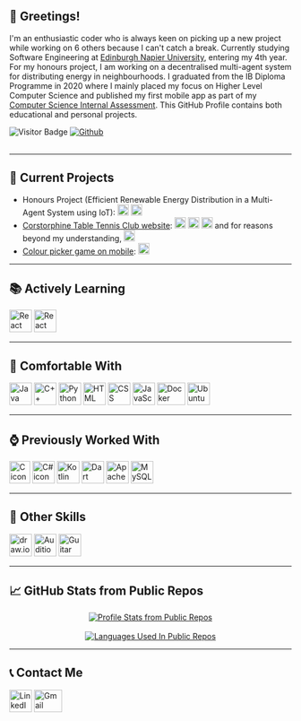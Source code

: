 ## 👋 Greetings!
I'm an enthusiastic coder who is always keen on picking up a new project while working on 6 others because I can't catch a break. Currently studying Software Engineering at [Edinburgh Napier University](https://www.napier.ac.uk/), entering my 4th year. For my honours project, I am working on a decentralised multi-agent system for distributing energy in neighbourhoods. I graduated from the IB Diploma Programme in 2020 where I mainly placed my focus on Higher Level Computer Science and published my first mobile app as part of my [Computer Science Internal Assessment](https://github.com/Lawful24/Studio-Application). This GitHub Profile contains both educational and personal projects.

![Visitor Badge](https://komarev.com/ghpvc/?username=lawful24&color=green&style=flat) [![Github](https://img.shields.io/github/followers/lawful24?label=Follow&style=social)](https://github.com/lawful24)
<br/><br/>

---

## :hammer: Current Projects
- Honours Project (Efficient Renewable Energy Distribution in a Multi-Agent System using IoT): <a href="https://react.dev/" target="_blank"><img height=20em, width=20em, src="https://upload.wikimedia.org/wikipedia/commons/thumb/a/a7/React-icon.svg/768px-React-icon.svg.png?20220125121207" alt="React icon" /></a> <a href="https://www.ibm.com/topics/blockchain" target="_blank"><img height=20em, width=20em, src="https://cdn-icons-png.flaticon.com/512/2091/2091665.png" alt="React icon" /></a>
- [Corstorphine Table Tennis Club website](https://www.corstorphinett.club/): <a href="https://html.com/" target="_blank"><img height=20em, width=20em, src="https://cdn-icons-png.flaticon.com/512/732/732212.png?w=360" alt="HTML icon" /></a> <a href="https://www.w3.org/Style/CSS/Overview.en.html" target="_blank"><img height=20em, width=20em, src="https://cdn4.iconfinder.com/data/icons/social-media-logos-6/512/121-css3-512.png" alt="CSS icon" /></a> <a href="https://www.javascript.com/"><img height=20em, width=20em, src="https://www.freepnglogos.com/uploads/javascript-png/javascript-vector-logo-yellow-png-transparent-javascript-vector-12.png" alt="JavaScript icon" /></a> and for reasons beyond my understanding, <a href="https://sites.google.com/" target="_blank"><img height=20em, width=20em, src="https://upload.wikimedia.org/wikipedia/commons/thumb/4/47/Google_Sites_%282014-2020%29.svg/2048px-Google_Sites_%282014-2020%29.svg.png" alt="Google Sites icon" /></a>
- [Colour picker game on mobile](https://github.com/Lawful24/colour-picker-mobile.git): <a href="https://flutter.dev/" target="_blank"><img height=20em, width=20em, src="https://cdn.cdnlogo.com/logos/f/30/flutter.svg" alt="Flutter icon" /></a>

---

## :books: Actively Learning
<a href="https://react.dev/" target="_blank"><img height=40em, width=40em, src="https://upload.wikimedia.org/wikipedia/commons/thumb/a/a7/React-icon.svg/768px-React-icon.svg.png?20220125121207" alt="React icon" /></a>
<a href="https://www.ibm.com/topics/blockchain" target="_blank"><img height=40em, width=40em, src="https://cdn-icons-png.flaticon.com/512/2091/2091665.png" alt="React icon" /></a>

---

## :green_heart: Comfortable With
<a href="https://www.java.com/en/" target="_blank"><img height=40em, width=40em, src="https://cdn-icons-png.flaticon.com/512/226/226777.png" alt="Java icon" /></a>
<a href="https://cplusplus.com/" target="_blank"><img height=40em, width=40em, src="https://brandslogos.com/wp-content/uploads/thumbs/c-logo-vector.svg" alt="C++ icon" /></a>
<a href="https://www.python.org/" target="_blank"><img height=40em, width=40em, src="https://upload.wikimedia.org/wikipedia/commons/thumb/c/c3/Python-logo-notext.svg/1869px-Python-logo-notext.svg.png" alt="Python icon" /></a>
<a href="https://html.com/" target="_blank"><img height=40em, width=40em, src="https://cdn-icons-png.flaticon.com/512/732/732212.png?w=360" alt="HTML icon" /></a>
<a href="https://www.w3.org/Style/CSS/Overview.en.html" target="_blank"><img height=40em, width=40em, src="https://cdn4.iconfinder.com/data/icons/social-media-logos-6/512/121-css3-512.png" alt="CSS icon" /></a>
<a href="https://www.javascript.com/" target="_blank"><img height=40em, width=40em, src="https://www.freepnglogos.com/uploads/javascript-png/javascript-vector-logo-yellow-png-transparent-javascript-vector-12.png" alt="JavaScript icon" /></a>
<a href="https://www.docker.com/" target="_blank"><img height=40em, width=50em, src="https://www.docker.com/wp-content/uploads/2022/03/Docker-Logo-White-RGB_Moby.png" alt="Docker icon" /></a>
<a href="https://ubuntu.com/" target="_blank"><img height=40em, width=40em, src="https://assets.ubuntu.com/v1/29985a98-ubuntu-logo32.png" alt="Ubuntu icon" /></a>

---

## :watch: Previously Worked With
<a href="https://en.cppreference.com/w/c/language" target="_blank"><img height=40em, width=37em, src="https://upload.wikimedia.org/wikipedia/commons/thumb/1/18/C_Programming_Language.svg/217px-C_Programming_Language.svg.png" alt="C icon" /></a> 
<a href="https://learn.microsoft.com/en-us/dotnet/csharp/tour-of-csharp/" target="_blank"><img height=40em, width=40em, src="https://static.cdnlogo.com/logos/c/68/c-sharp-800x800.png" alt="C# icon" /></a> 
<a href="https://kotlinlang.org/" target="_blank"><img height=40em, width=40em, src="https://upload.wikimedia.org/wikipedia/commons/thumb/0/06/Kotlin_Icon.svg/2048px-Kotlin_Icon.svg.png" alt="Kotlin icon" /></a> 
<a href="https://dart.dev/" target="_blank"><img height=40em, width=40em, src="https://avatars.githubusercontent.com/u/1609975?s=280&v=4" alt="Dart icon" /></a> 
<a href="https://httpd.apache.org/"><img height=40em, width=40em, src="https://www.apache.org/foundation/press/kit/feather.png" alt="Apache icon" /></a> 
<a href="https://www.mysql.com/"><img height=40em, width=40em, src="https://cdn-icons-png.flaticon.com/512/5968/5968313.png" alt="MySQL icon" /></a>

---

## :triangular_ruler: Other Skills
<a href="https://app.diagrams.net/" target="_blank"><img height=40em, width=40em, src="https://images.g2crowd.com/uploads/product/image/large_detail/large_detail_9461f02c23e995e5d5e46e2676d110af/draw-io.png" alt="draw.io icon" /></a> 
<a href="https://www.adobe.com/uk/products/audition.html" target="_blank"><img height=40em, width=40em, src="https://upload.wikimedia.org/wikipedia/commons/thumb/1/19/Adobe_Audition_CC_icon.svg/1050px-Adobe_Audition_CC_icon.svg.png" alt="Audition icon" /></a>
<a href="https://www.guitar-pro.com/" target="_blank"><img height=40em, width=40em, src="https://user-images.githubusercontent.com/491117/39676375-027b20b2-516a-11e8-830e-a1afac084827.png" alt="Guitar Pro logo" /></a>

---

## :chart_with_upwards_trend: GitHub Stats from Public Repos
<div align="center">
  <a href="https://github.com/anuraghazra/github-readme-stats">
    <img align="center" src="https://github-readme-stats.vercel.app/api?username=lawful24&show_icons=true&count_private=true&include_all_commits=true&theme=solarized-dark" alt="Profile Stats from Public Repos" />
  </a>
</div>
<br>
<div align="center">
  <a href="https://github.com/anuraghazra/github-readme-stats">
    <img align="center" src="https://github-readme-stats.vercel.app/api/top-langs/?username=lawful24&layout=compact&line_height=50&theme=solarized-dark" alt="Languages Used In Public Repos" />
  </a>
</div>

---

## :telephone_receiver: Contact Me
<a href="https://www.linkedin.com/in/l%C3%A1szl%C3%B3-t%C3%A1rk%C3%A1nyi-b70059100/"><img height=40em, width=40em, src="https://cdn-icons-png.flaticon.com/512/174/174857.png" alt="LinkedIn logo" /></a> 
<a href="mailto:tarkanyilacko@gmail.com"><img height=40em, width=50em, src="https://upload.wikimedia.org/wikipedia/commons/thumb/7/7e/Gmail_icon_%282020%29.svg/2560px-Gmail_icon_%282020%29.svg.png" alt="Gmail icon" /></a>
